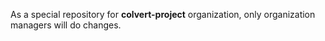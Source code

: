 As a special repository for **colvert-project** organization, only organization managers will do changes.
